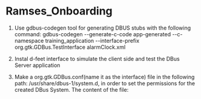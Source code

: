 # Ramses_Onboarding

1. Use gdbus-codegen tool for generating DBUS stubs with the following command:
gdbus-codegen --generate-c-code app-generated --c-namespace training_application --interface-prefix org.gtk.GDBus.TestInterface alarmClock.xml

2. Instal d-feet interface to simulate the client side and test the DBus Server application

3. Make a org.gtk.GDBus.conf(name it as the interface) file in the following path: /usr/share/dbus-1/system.d, 
in order to set the permissions for the created DBus System. The content of the file:

   <?xml version="1.0" encoding="UTF-8"?>
   <!DOCTYPE busconfig PUBLIC "-//freedesktop//DTD D-BUS Bus Configuration 1.0//EN"
    "http://www.freedesktop.org/standards/dbus/1.0/busconfig.dtd">
   <busconfig>
     <!-- Only my-service-user can own the service -->
     <policy user="anita">
       <allow own="org.gtk.GDBus"/>
     </policy>

     <!-- Anyone can send messages to the service -->
     <policy context="default">
       <allow send_destination="org.gtk.GDBus"/>
     </policy>
   </busconfig>

